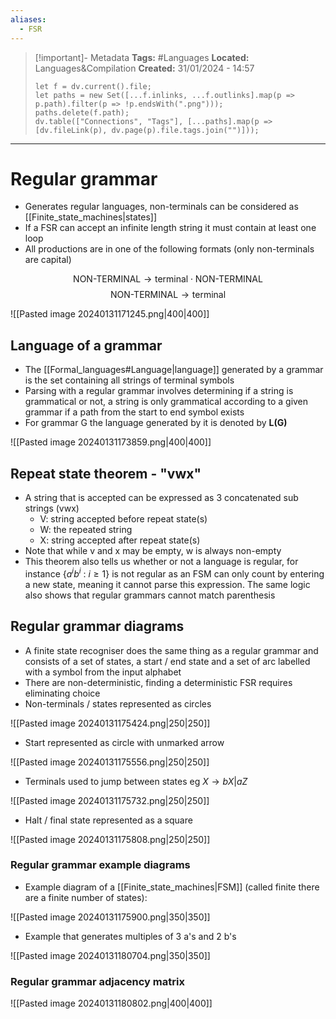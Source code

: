 ```yaml
---
aliases:
  - FSR
---
```


> [!important]- Metadata
> **Tags:** #Languages 
> **Located:** Languages&Compilation
> **Created:** 31/01/2024 - 14:57
> ```dataviewjs
> let f = dv.current().file;
> let paths = new Set([...f.inlinks, ...f.outlinks].map(p => p.path).filter(p => !p.endsWith(".png")));
> paths.delete(f.path);
> dv.table(["Connections", "Tags"], [...paths].map(p => [dv.fileLink(p), dv.page(p).file.tags.join("")]));
> ```

___
# Regular grammar
- Generates regular languages, non-terminals can be considered as [[Finite_state_machines|states]]
- If a FSR can accept an infinite length string it must contain at least one loop
- All productions are in one of the following formats (only non-terminals are capital)

$$\text{NON-TERMINAL}\to \text{terminal}\cdot \text{NON-TERMINAL}$$
$$\text{NON-TERMINAL}\to \text{terminal}$$

![[Pasted image 20240131171245.png|400|400]]

## Language of a grammar
- The [[Formal_languages#Language|language]] generated by a grammar is the set containing all strings of terminal symbols
- Parsing with a regular grammar involves determining if a string is grammatical or not, a string is only grammatical according to a given grammar if a path from the start to end symbol exists
- For grammar G the language generated by it is denoted by **L(G)**

![[Pasted image 20240131173859.png|400|400]]


## Repeat state theorem - "vwx"
- A string that is accepted can be expressed as 3 concatenated sub strings (vwx)
	- V: string accepted before repeat state(s)
	- W: the repeated string
	- X: string accepted after repeat state(s) 
- Note that while v and x may be empty, w is always non-empty
- This theorem also tells us whether or not a language is regular, for instance $\{ a^ib^{i}\text{ : }i\geq{1} \}$ is not regular as an FSM can only count by entering a new state, meaning it cannot parse this expression. The same logic also shows that regular grammars cannot match parenthesis  

## Regular grammar diagrams
- A finite state recogniser does the same thing as a regular grammar and consists of a set of states, a start / end state and a set of arc labelled with a symbol from the input alphabet
- There are non-deterministic, finding a deterministic FSR requires eliminating choice 
-  Non-terminals / states represented as circles 

![[Pasted image 20240131175424.png|250|250]]
- Start represented as circle with unmarked arrow 

![[Pasted image 20240131175556.png|250|250]]
- Terminals used to jump between states eg $X\to bX|aZ$

![[Pasted image 20240131175732.png|250|250]]
- Halt / final state represented as a square 

![[Pasted image 20240131175808.png|250|250]]

### Regular grammar example diagrams 
- Example diagram of a [[Finite_state_machines|FSM]] (called finite there are a finite number of states): 

![[Pasted image 20240131175900.png|350|350]]

- Example that generates multiples of 3 a's and 2 b's

![[Pasted image 20240131180704.png|350|350]]

### Regular grammar adjacency matrix 

![[Pasted image 20240131180802.png|400|400]]
